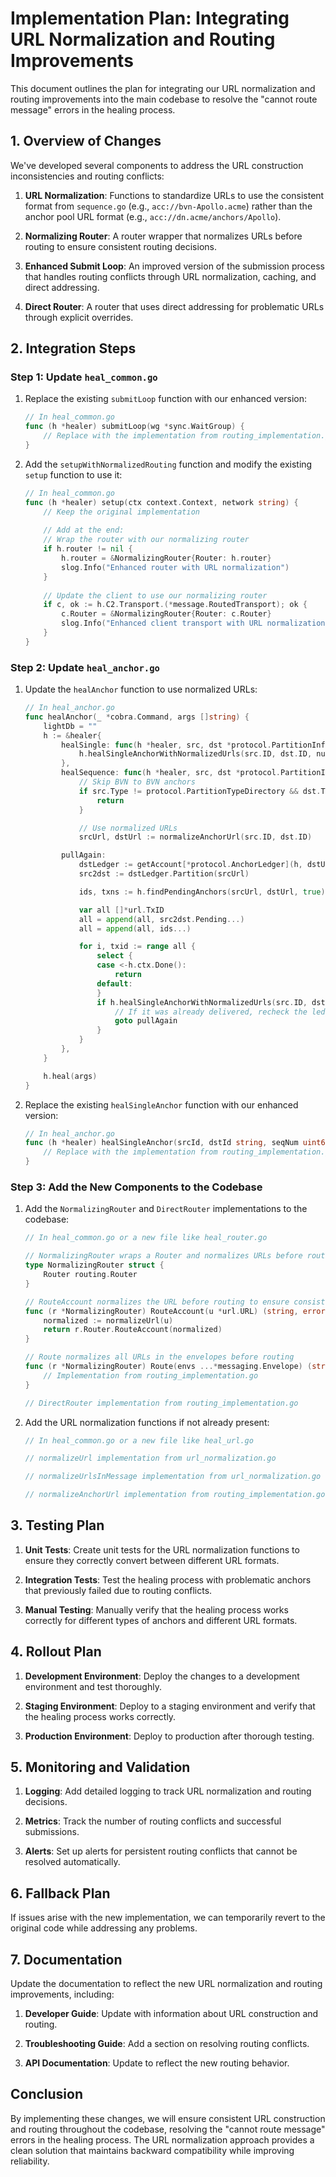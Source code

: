 # Implementation Plan: Integrating URL Normalization and Routing Improvements

This document outlines the plan for integrating our URL normalization and routing improvements into the main codebase to resolve the "cannot route message" errors in the healing process.

## 1. Overview of Changes

We've developed several components to address the URL construction inconsistencies and routing conflicts:

1. **URL Normalization**: Functions to standardize URLs to use the consistent format from `sequence.go` (e.g., `acc://bvn-Apollo.acme`) rather than the anchor pool URL format (e.g., `acc://dn.acme/anchors/Apollo`).

2. **Normalizing Router**: A router wrapper that normalizes URLs before routing to ensure consistent routing decisions.

3. **Enhanced Submit Loop**: An improved version of the submission process that handles routing conflicts through URL normalization, caching, and direct addressing.

4. **Direct Router**: A router that uses direct addressing for problematic URLs through explicit overrides.

## 2. Integration Steps

### Step 1: Update `heal_common.go`

1. Replace the existing `submitLoop` function with our enhanced version:
   ```go
   // In heal_common.go
   func (h *healer) submitLoop(wg *sync.WaitGroup) {
       // Replace with the implementation from routing_implementation.go
   }
   ```

2. Add the `setupWithNormalizedRouting` function and modify the existing `setup` function to use it:
   ```go
   // In heal_common.go
   func (h *healer) setup(ctx context.Context, network string) {
       // Keep the original implementation
       
       // Add at the end:
       // Wrap the router with our normalizing router
       if h.router != nil {
           h.router = &NormalizingRouter{Router: h.router}
           slog.Info("Enhanced router with URL normalization")
       }
       
       // Update the client to use our normalizing router
       if c, ok := h.C2.Transport.(*message.RoutedTransport); ok {
           c.Router = &NormalizingRouter{Router: c.Router}
           slog.Info("Enhanced client transport with URL normalization")
       }
   }
   ```

### Step 2: Update `heal_anchor.go`

1. Update the `healAnchor` function to use normalized URLs:
   ```go
   // In heal_anchor.go
   func healAnchor(_ *cobra.Command, args []string) {
       lightDb = ""
       h := &healer{
           healSingle: func(h *healer, src, dst *protocol.PartitionInfo, num uint64, txid *url.TxID) {
               h.healSingleAnchorWithNormalizedUrls(src.ID, dst.ID, num, txid, nil)
           },
           healSequence: func(h *healer, src, dst *protocol.PartitionInfo) {
               // Skip BVN to BVN anchors
               if src.Type != protocol.PartitionTypeDirectory && dst.Type != protocol.PartitionTypeDirectory {
                   return
               }

               // Use normalized URLs
               srcUrl, dstUrl := normalizeAnchorUrl(src.ID, dst.ID)

           pullAgain:
               dstLedger := getAccount[*protocol.AnchorLedger](h, dstUrl.JoinPath(protocol.AnchorPool))
               src2dst := dstLedger.Partition(srcUrl)

               ids, txns := h.findPendingAnchors(srcUrl, dstUrl, true)

               var all []*url.TxID
               all = append(all, src2dst.Pending...)
               all = append(all, ids...)

               for i, txid := range all {
                   select {
                   case <-h.ctx.Done():
                       return
                   default:
                   }
                   if h.healSingleAnchorWithNormalizedUrls(src.ID, dst.ID, src2dst.Delivered+1+uint64(i), txid, txns) {
                       // If it was already delivered, recheck the ledgers
                       goto pullAgain
                   }
               }
           },
       }

       h.heal(args)
   }
   ```

2. Replace the existing `healSingleAnchor` function with our enhanced version:
   ```go
   // In heal_anchor.go
   func (h *healer) healSingleAnchor(srcId, dstId string, seqNum uint64, txid *url.TxID, txns map[[32]byte]*protocol.Transaction) bool {
       // Replace with the implementation from routing_implementation.go (healSingleAnchorWithNormalizedUrls)
   }
   ```

### Step 3: Add the New Components to the Codebase

1. Add the `NormalizingRouter` and `DirectRouter` implementations to the codebase:
   ```go
   // In heal_common.go or a new file like heal_router.go
   
   // NormalizingRouter wraps a Router and normalizes URLs before routing
   type NormalizingRouter struct {
       Router routing.Router
   }
   
   // RouteAccount normalizes the URL before routing to ensure consistent routing
   func (r *NormalizingRouter) RouteAccount(u *url.URL) (string, error) {
       normalized := normalizeUrl(u)
       return r.Router.RouteAccount(normalized)
   }
   
   // Route normalizes all URLs in the envelopes before routing
   func (r *NormalizingRouter) Route(envs ...*messaging.Envelope) (string, error) {
       // Implementation from routing_implementation.go
   }
   
   // DirectRouter implementation from routing_implementation.go
   ```

2. Add the URL normalization functions if not already present:
   ```go
   // In heal_common.go or a new file like heal_url.go
   
   // normalizeUrl implementation from url_normalization.go
   
   // normalizeUrlsInMessage implementation from url_normalization.go
   
   // normalizeAnchorUrl implementation from routing_implementation.go
   ```

## 3. Testing Plan

1. **Unit Tests**: Create unit tests for the URL normalization functions to ensure they correctly convert between different URL formats.

2. **Integration Tests**: Test the healing process with problematic anchors that previously failed due to routing conflicts.

3. **Manual Testing**: Manually verify that the healing process works correctly for different types of anchors and different URL formats.

## 4. Rollout Plan

1. **Development Environment**: Deploy the changes to a development environment and test thoroughly.

2. **Staging Environment**: Deploy to a staging environment and verify that the healing process works correctly.

3. **Production Environment**: Deploy to production after thorough testing.

## 5. Monitoring and Validation

1. **Logging**: Add detailed logging to track URL normalization and routing decisions.

2. **Metrics**: Track the number of routing conflicts and successful submissions.

3. **Alerts**: Set up alerts for persistent routing conflicts that cannot be resolved automatically.

## 6. Fallback Plan

If issues arise with the new implementation, we can temporarily revert to the original code while addressing any problems.

## 7. Documentation

Update the documentation to reflect the new URL normalization and routing improvements, including:

1. **Developer Guide**: Update with information about URL construction and routing.

2. **Troubleshooting Guide**: Add a section on resolving routing conflicts.

3. **API Documentation**: Update to reflect the new routing behavior.

## Conclusion

By implementing these changes, we will ensure consistent URL construction and routing throughout the codebase, resolving the "cannot route message" errors in the healing process. The URL normalization approach provides a clean solution that maintains backward compatibility while improving reliability.
